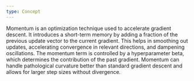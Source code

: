 ```yaml
---
type: Concept
---
```


Momentum is an optimization technique used to accelerate gradient descent. It introduces a short-term memory by adding a fraction of the previous update vector to the current gradient. This helps in smoothing out updates, accelerating convergence in relevant directions, and dampening oscillations. The momentum term is controlled by a hyperparameter beta, which determines the contribution of the past gradient. Momentum can handle pathological curvature better than standard gradient descent and allows for larger step sizes without divergence.